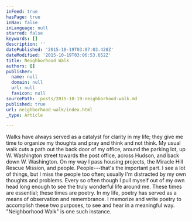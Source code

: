 ```yaml
---
inFeed: true
hasPage: true
inNav: false
inLanguage: null
starred: false
keywords: []
description: ''
datePublished: '2015-10-19T03:07:03.428Z'
dateModified: '2015-10-19T03:06:53.652Z'
title: Neighborhood Walk
authors: []
publisher:
  name: null
  domain: null
  url: null
  favicon: null
sourcePath: _posts/2015-10-19-neighborhood-walk.md
published: true
url: neighborhood-walk/index.html
_type: Article

---
```

Walks have always served as a catalyst for clarity in my life; they give me time to organize my thoughts and pray and think and not think. My usual walk cuts a path out the back door of my office, around the parking lot, up W. Washington street towards the post office, across Hudson, and back down W. Washington. On my way I pass housing projects, the Miracle Hill Rescue Mission, and people. People---that's the important part. I see a lot of things, but I miss the people too often; usually I'm distracted by my own thoughts and problems. Every so often though I pull myself out of my own head long enough to see the truly wonderful life around me. These times are essential; these times are poetry. In my life, poetry has served as a means of observation and remembrance. I memorize and write poetry to accomplish these two purposes, to see and hear in a meaningful way. "Neighborhood Walk" is one such instance.
